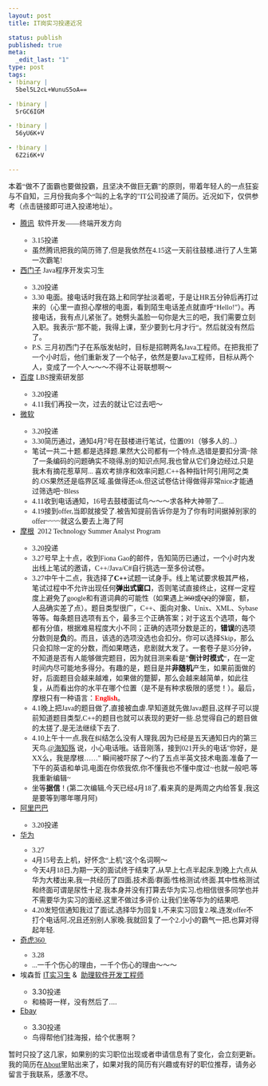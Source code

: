 ```yaml
--- 
layout: post
title: IT岗实习投递近况

status: publish
published: true
meta: 
  _edit_last: "1"
type: post
tags: 
- !binary |
  5bel5L2cL+WunuS5oA==

- !binary |
  5rGC6IGM

- !binary |
  56yU6K+V

- !binary |
  6Z2i6K+V

---
```

<p style="font-family: 微软雅黑;">本着“做不了面霸也要做投霸，且坚决不做巨无霸”的原则，带着年轻人的一点狂妄与不自知，三月份我向多个“叫的上名字的”IT公司投递了简历。近况如下，仅供参考（点击链接即可进入投递地址）。<!--more--></p>

<ul>
	<li style="font-family: 微软雅黑;"><a href="http://join.qq.com/index.php?mod=job&amp;act=techclass">腾讯</a>  软件开发——终端开发方向</li>
<ul style="font-family: 微软雅黑;">
	<li>3.15投递</li>
	<li>虽然腾讯把我的简历筛了,但是我依然在4.15这一天前往鼓楼,进行了人生第一次霸笔!</li>
</ul>
	<li style="font-family: 微软雅黑;"><a href="http://bbs.nju.edu.cn/bbscon?board=D_Computer&amp;file=M.1331862021.A&amp;num=10687">西门子</a> Java程序开发实习生</li>
<ul style="font-family: 微软雅黑;">
	<li>3.20投递</li>
	<li>3.30 电面。接电话时我在路上和同学扯淡着呢，于是让HR五分钟后再打过来的（心里一直担心摩根的电面，看到陌生电话差点就直呼“Hello!”）。再接电话，我有点儿紧张了。她劈头盖脸一句你是大三的吧，我们需要立刻入职。我表示“那不能，我得上课，至少要到七月才行“。然后就没有然后了。</li>
	<li>P.S. 三月初西门子在系版发帖时，目标是招聘两名Java工程师。在把我拒了一个小时后，他们重新发了一个帖子，依然是要Java工程师，目标从两个人，变成了一个人～～～不得不让哥联想啊～</li>
</ul>
	<li style="font-family: 微软雅黑;"><a href="http://bbs.nju.edu.cn/bbstcon?board=D_Computer&amp;file=M.1332170383.A">百度</a> LBS搜索研发部</li>
<ul style="font-family: 微软雅黑;">
	<li>3.20投递</li>
	<li>4.11我们再投一次，过去的就让它过去吧～</li>
</ul>
	<li style="font-family: 微软雅黑;"><a href="http://campus.chinahr.com/2011/pages/msfte/jobs.asp">微软</a></li>
<ul style="font-family: 微软雅黑;">
	<li>3.20投递</li>
	<li>3.30简历通过，通知4月7号在鼓楼进行笔试，位置091（够多人的...）</li>
	<li>笔试一共二十题.都是选择题.果然大公司都有一个特点,选错是要扣分滴~除了一条编码的问题确实不晓得,别的知识点阿,我也曾从它们身边经过,只是我木有摘花惹草阿... 喜欢考排序和效率问题,C++各种指针阿引用阿之类的.OS果然还是临界区域.虽做得还ok,但这试卷估计得做得非常nice才能通过筛选吧~Bless</li>
	<li>4.11收到电话通知，16号去鼓楼面试鸟～～～求各种大神带了...</li>
	<li>4.19接到offer,当即就接受了.被告知提前告诉你是为了你有时间据掉别家的offer~~~~就这么要去上海了阿</li>
</ul>
	<li style="font-family: 微软雅黑;"><a href="http://www.morganstanley.com/about/careers/online_ap.html">摩根</a>  2012 Technology Summer Analyst Program</li>
<ul style="font-family: 微软雅黑;">
	<li>3.20投递</li>
	<li>3.27号早上十点，收到Fiona Gao的邮件，告知简历已通过，一个小时内发出线上笔试的邀请，C++/Java/C#自行挑选一至多份试卷。</li>
	<li>3.27中午十二点，我选择了<span style="color: #000000;"><strong>C++</strong></span>试题一试身手。线上笔试要求极其严格，笔试过程中不允许出现任何<strong><span style="color: #000000;">弹出式窗口</span></strong>，否则笔试直接终止，这样一定程度上避免了google和有道词典的可能性（如果遇上<del>360</del>或<del>QQ</del>的弹窗，额，人品确实差了点）。题目类型很广，C++、面向对象、Unix、XML、Sybase等等。每条题目选项有五个，最多三个正确答案；对于这五个选项，每个都有分值，根据难易程度大小不同；正确的选项分数是正的，<span style="color: #000000;"><strong>错误</strong></span>的选项分数则是<span style="color: #000000;"><strong>负</strong></span>的。而且，该选的选项没选也会扣分。你可以选择Skip，那么只会扣除一定的分数，而如果瞎选，悲剧就大发了。一套卷子是35分钟，不知道是否有人能够做完题目，因为就目测来看是”<strong>倒计时模式</strong>“，在一定时间内尽可能地多得分。有趣的是，题目是并<strong><span style="color: #000000;">非随机</span></strong>产生，如果前面做的好，后面题目会越来越难，如果做的蹩脚，那么会越来越简单，如此往复，从而看出你的水平在哪个位置（是不是有种求极限的感觉！）。最后，摩根只有一种语言：<strong><span style="color: #ff0000;">English</span></strong>。</li>
	<li>4.1晚上把Java的题目做了,直接被血虐.早知道就先做Java题目,这样子可以提前知道题目类型,C++的题目也就可以表现的更好一些.总觉得自己的题目做的太搓了,是无法继续下去了.</li>
	<li>4.10上午十一点,我在纠结怎么没有人理我,因为已经是五天通知日内的第三天鸟.<a href="http://weibo.com/n/%E6%B5%B7%E7%9F%A5%E6%AE%87">@海知殇</a> 说，小心电话哦。话音刚落，接到021开头的电话"你好，是XX么，我是摩根……" 瞬间被吓尿了～约了五点半英文技术电面.准备了一下午的英语和单词,电面在你侬我侬,你不懂我也不懂中度过~也就一般吧.等我重新编辑~</li>
	<li>坐等<strong>据信</strong>！(第二次编辑,今天已经4月18了,看来真的是两周之内给答复,我这是要等到哪年哪月阿)</li>
</ul>
	<li style="font-family: 微软雅黑;"><a href="http://apply.dajie.com/2012/pages/b50/jobs.asp">阿里巴巴</a></li>
<ul style="font-family: 微软雅黑;">
	<li>3.20投递</li>
</ul>
	<li style="font-family: 微软雅黑;"><a href="http://career.huawei.com/campus/">华为</a></li>
<ul style="font-family: 微软雅黑;">
	<li>3.27</li>
	<li>4月15号去上机，好怀念“上机”这个名词啊～</li>
	<li>今天4月18日,为期一天的面试终于结束了,从早上七点半起床,到晚上六点从华为大楼出来,我一共经历了四面,技术面/群面/性格测试/终面.其中性格测试和终面可谓是尿性十足.我本身并没有打算去华为实习,也相信很多同学也并不需要华为实习的面经,这里不做过多评价.让我们坐等华为的结果吧.</li>
	<li>4.20发短信通知我过了面试,选择华为回复1,不来实习回复2.唉,连发offer不打个电话阿,况且还别别人家晚.我就回复了一个2.小小的霸气一把,也算对得起年轻.</li>
</ul>
	<li style="font-family: 微软雅黑;"><a href="http://campus.360.cn/">奇虎360 </a></li>
<ul style="font-family: 微软雅黑;">
	<li>3.28</li>
	<li>...一千个伤心的理由，一千个伤心的理由～～～</li>
</ul>
	<li>埃森哲 <a href="http://job.dajie.com/a8558b50-77df-11e1-aaab-842b2b683789.html">IT实习生</a> &amp;  <a href="http://accenture.dajie.com/project/5628##">助理软件开发工程师</a></li>
<ul>
	<li>3.30投递</li>
	<li>和楠哥一样，没有然后了....</li>
</ul>
	<li><a href="http://www.ebay.cn/coe/campus_recruiting">Ebay</a></li>
<ul>
	<li>3.30投递</li>
	<li>鸟得帮他们挂海报，给个优惠啊？</li>
</ul>
</ul>
<div style="font-family: 微软雅黑;">暂时只投了这几家，如果别的实习职位出现或者申请信息有了变化，会立刻更新。</div>
<div style="font-family: 微软雅黑;">我的简历在<a href="http://rebornix.com/about/">About</a>里贴出来了，如果对我的简历有兴趣或有好的职位推荐，请务必留言于我联系，感激不尽。</div>
